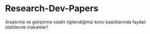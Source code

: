 # Research-Dev-Papers
Araştırma ve geliştirme odaklı ilgilendiğimiz konu başlıklarında faydalı olabilecek makaleler!
